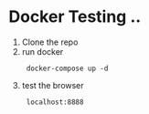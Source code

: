# Docker Testing ..

1. Clone the repo
2. run docker
   ```
    docker-compose up -d
   ```
3. test the browser
   ```
    localhost:8888
   ```
